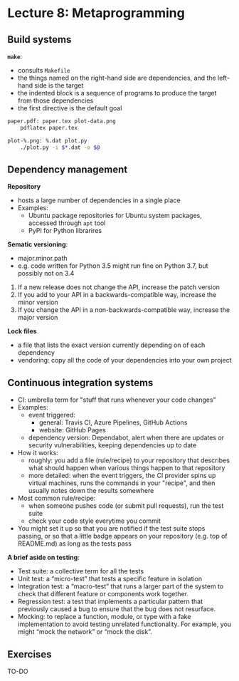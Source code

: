 # Lecture 8: Metaprogramming
## Build systems
**`make`**:
- consults `Makefile`
-  the things named on the right-hand side are dependencies, and the left-hand side is the target
- the indented block is a sequence of programs to produce the target from those dependencies
- the first directive is the default goal
```bash
paper.pdf: paper.tex plot-data.png
	pdflatex paper.tex

plot-%.png: %.dat plot.py
	./plot.py -i $*.dat -o $@
```

## Dependency management
**Repository**
- hosts a large number of dependencies in a single place
- Examples: 
    - Ubuntu package repositories for Ubuntu system packages, accessed through `apt` tool
    - PyPI for Python librarires

**Sematic versioning**: 
-  major.minor.path
- e.g. code written for Python 3.5 might run fine on Python 3.7, but possibly not on 3.4

1. If a new release does not change the API, increase the patch version
2. If you add to your API in a backwards-compatible way, increase the minor version
3. If you change the API in a non-backwards-compatible way, increase the major version

**Lock files**
- a file that lists the exact version currently depending on of each dependency
- vendoring: copy all the code of your dependencies into your own project

## Continuous integration systems
- CI: umbrella term for "stuff that runs whenever your code changes"
- Examples:
    - event triggered: 
        - general: Travis CI, Azure Pipelines, GitHub Actions
        - website: GitHub Pages
    - dependency version: Dependabot, alert when there are updates or security vulnerabilities, keeping dependencies up to date
- How it works:
    - roughly: you add a file (rule/recipe) to your repository that describes what should happen when various things happen to that repository
    - more detailed: when the event triggers, the CI provider spins up virtual machines, runs the commands in your "recipe", and then usually notes down the results somewhere
- Most common rule/recipe: 
    - when someone pushes code (or submit pull requests), run the test suite
    - check your code style everytime you commit
-  You might set it up so that you are notified if the test suite stops passing, or so that a little badge appears on your repository (e.g. top of README.md) as long as the tests pass

**A brief aside on testing**:
- Test suite: a collective term for all the tests
- Unit test: a “micro-test” that tests a specific feature in isolation
- Integration test: a “macro-test” that runs a larger part of the system to check that different feature or components work together.
- Regression test: a test that implements a particular pattern that previously caused a bug to ensure that the bug does not resurface.
- Mocking: to replace a function, module, or type with a fake implementation to avoid testing unrelated functionality. For example, you might “mock the network” or “mock the disk”.

## Exercises
TO-DO